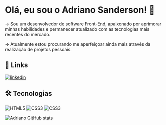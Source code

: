 
# Olá, eu sou o Adriano Sanderson! 👋

→ Sou um desenvolvedor de software Front-End, apaixonado por aprimorar minhas habilidades e permanecer atualizado com as tecnologias mais recentes do mercado.

→ Atualmente estou procurando me aperfeiçoar ainda mais através da realização de projetos pessoais.


## 🔗 Links

[![linkedin](https://img.shields.io/badge/linkedin-0A66C2?style=for-the-badge&logo=linkedin&logoColor=white)](https://www.linkedin.com/in/adrianosanderson)


## 🛠 Tecnologias
![HTML5](https://img.shields.io/badge/HTML5-E34F26?style=for-the-badge&logo=html5&logoColor=white)
![CSS3](https://img.shields.io/badge/CSS3-1572B6?style=for-the-badge&logo=css3&logoColor=white)
![CSS3](https://img.shields.io/badge/JavaScript-F7DF1E?style=for-the-badge&logo=javascript&logoColor=black)

![Adriano GitHub stats](https://github-readme-stats.vercel.app/api?username=AdrianoSanderson&show_icons=true&theme=dark)

